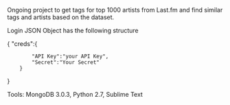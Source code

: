 Ongoing project to get tags for top 1000 artists from Last.fm and find similar tags and artists based on the dataset.


Login JSON Object has the following structure

{
	"creds":{
		
			"API Key":"your API Key",
			"Secret":"Your Secret"
		}

}


Tools: MongoDB 3.0.3, Python 2.7, Sublime Text
